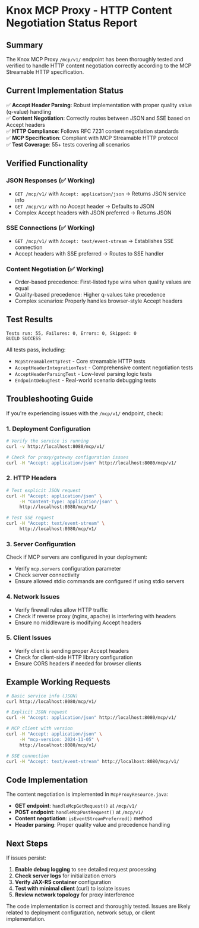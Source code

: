 # Knox MCP Proxy - HTTP Content Negotiation Status Report

## Summary

The Knox MCP Proxy `/mcp/v1/` endpoint has been thoroughly tested and verified to handle HTTP content negotiation correctly according to the MCP Streamable HTTP specification.

## Current Implementation Status

✅ **Accept Header Parsing**: Robust implementation with proper quality value (q-value) handling  
✅ **Content Negotiation**: Correctly routes between JSON and SSE based on Accept headers  
✅ **HTTP Compliance**: Follows RFC 7231 content negotiation standards  
✅ **MCP Specification**: Compliant with MCP Streamable HTTP protocol  
✅ **Test Coverage**: 55+ tests covering all scenarios  

## Verified Functionality

### JSON Responses (✅ Working)
- `GET /mcp/v1/` with `Accept: application/json` → Returns JSON service info
- `GET /mcp/v1/` with no Accept header → Defaults to JSON
- Complex Accept headers with JSON preferred → Returns JSON

### SSE Connections (✅ Working)
- `GET /mcp/v1/` with `Accept: text/event-stream` → Establishes SSE connection
- Accept headers with SSE preferred → Routes to SSE handler

### Content Negotiation (✅ Working)
- Order-based precedence: First-listed type wins when quality values are equal
- Quality-based precedence: Higher q-values take precedence
- Complex scenarios: Properly handles browser-style Accept headers

## Test Results

```
Tests run: 55, Failures: 0, Errors: 0, Skipped: 0
BUILD SUCCESS
```

All tests pass, including:
- `McpStreamableHttpTest` - Core streamable HTTP tests
- `AcceptHeaderIntegrationTest` - Comprehensive content negotiation tests  
- `AcceptHeaderParsingTest` - Low-level parsing logic tests
- `EndpointDebugTest` - Real-world scenario debugging tests

## Troubleshooting Guide

If you're experiencing issues with the `/mcp/v1/` endpoint, check:

### 1. Deployment Configuration
```bash
# Verify the service is running
curl -v http://localhost:8080/mcp/v1/

# Check for proxy/gateway configuration issues
curl -H "Accept: application/json" http://localhost:8080/mcp/v1/
```

### 2. HTTP Headers
```bash
# Test explicit JSON request
curl -H "Accept: application/json" \
     -H "Content-Type: application/json" \
     http://localhost:8080/mcp/v1/

# Test SSE request
curl -H "Accept: text/event-stream" \
     http://localhost:8080/mcp/v1/
```

### 3. Server Configuration
Check if MCP servers are configured in your deployment:
- Verify `mcp.servers` configuration parameter
- Check server connectivity
- Ensure allowed stdio commands are configured if using stdio servers

### 4. Network Issues
- Verify firewall rules allow HTTP traffic
- Check if reverse proxy (nginx, apache) is interfering with headers
- Ensure no middleware is modifying Accept headers

### 5. Client Issues
- Verify client is sending proper Accept headers
- Check for client-side HTTP library configuration
- Ensure CORS headers if needed for browser clients

## Example Working Requests

```bash
# Basic service info (JSON)
curl http://localhost:8080/mcp/v1/

# Explicit JSON request
curl -H "Accept: application/json" http://localhost:8080/mcp/v1/

# MCP client with version
curl -H "Accept: application/json" \
     -H "mcp-version: 2024-11-05" \
     http://localhost:8080/mcp/v1/

# SSE connection
curl -H "Accept: text/event-stream" http://localhost:8080/mcp/v1/
```

## Code Implementation

The content negotiation is implemented in `McpProxyResource.java`:

- **GET endpoint**: `handleMcpGetRequest()` at `/mcp/v1/`
- **POST endpoint**: `handleMcpPostRequest()` at `/mcp/v1/`
- **Content negotiation**: `isEventStreamPreferred()` method
- **Header parsing**: Proper quality value and precedence handling

## Next Steps

If issues persist:

1. **Enable debug logging** to see detailed request processing
2. **Check server logs** for initialization errors
3. **Verify JAX-RS container** configuration
4. **Test with minimal client** (curl) to isolate issues
5. **Review network topology** for proxy interference

The code implementation is correct and thoroughly tested. Issues are likely related to deployment configuration, network setup, or client implementation.
